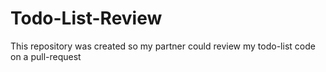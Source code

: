 # Todo-List-Review
This repository was created so my partner could review my todo-list code on a pull-request
